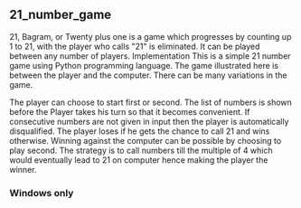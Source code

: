 ## 21_number_game
21, Bagram, or Twenty plus one is a game which progresses by counting up 1 to 21, 
with the player who calls "21" is eliminated. It can be played between any number of players. 
Implementation This is a simple 21 number game using Python programming language. 
The game illustrated here is between the player and the computer. 
There can be many variations in the game.

The player can choose to start first or second.
The list of numbers is shown before the Player takes his turn so that it becomes convenient.
If consecutive numbers are not given in input then the player is automatically disqualified.
The player loses if he gets the chance to call 21 and wins otherwise.
Winning against the computer can be possible by choosing to play second. 
The strategy is to call numbers till the multiple of 4 which would eventually 
lead to 21 on computer hence making the player the winner. 

### Windows only
